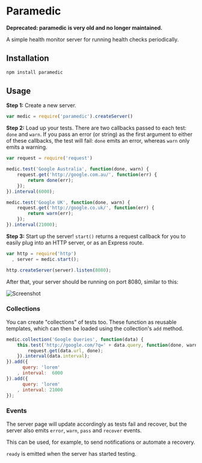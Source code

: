 # Paramedic

**Deprecated: paramedic is very old and no longer maintained.**

A simple health monitor server for running health checks periodically.

## Installation

``` bash
npm install paramedic
```

## Usage

**Step 1:** Create a new server.

``` javascript
var medic = require('paramedic').createServer()
```

**Step 2:** Load up your tests. There are two callbacks passed to each test:
`done` and `warn`. If you pass an error (or string) as the first argument to
either of these callbacks, the test will fail: `done` emits an error,
whereas `warn` only emits a warning.

``` javascript
var request = require('request')

medic.test('Google Australia', function(done, warn) {
    request.get('http://google.com.au/', function(err) {
        return done(err);
    });
}).interval(6000);

medic.test('Google UK', function(done, warn) {
    request.get('http://google.co.uk/', function(err) {
        return warn(err);
    });
}).interval(21000);
```

**Step 3:** Start up the server! `start()` returns a request callback for you
to easily plug into an HTTP server, or as an Express route.

``` javascript
var http = require('http')
  , server = medic.start();

http.createServer(server).listen(8080);
```

After that, your server should be running on port 8080, similar to this:

![Screenshot](https://github.com/hughsk/paramedic/raw/master/examples/http-polling.png)

### Collections

You can create "collections" of tests too. These function as reusable
templates, which can then be loaded using the collection's `add` method.

``` javascript
medic.collection('Google Queries', function(data) {
    this.test('http://google.com/?q=' + data.query, function(done, warn) {
        request.get(data.url, done);
    }).interval(data.interval);
}).add({
      query: 'lorem'
    , interval:  6000
}).add({
      query: 'lorem'
    , interval: 21000
});
```

### Events

The server page will update accordingly as tests fail and recover,
but the server also emits `error`, `warn`, `pass` and `recover` events.

This can be used, for example, to send notifications or automate a recovery.

`ready` is emitted when the server has started testing.
